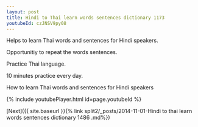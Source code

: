 ```yaml
---
layout: post
title: Hindi to Thai learn words sentences dictionary 1173 
youtubeId: czJNSV9py08
---
```

 
 
Helps to learn Thai words and sentences for Hindi speakers.

Opportunitiy to repeat the words sentences. 

Practice Thai language. 
 
10 minutes practice every day. 
 
How to learn Thai words and sentences for Hindi speakers 
 
{% include youtubePlayer.html id=page.youtubeId %}
 
 
[Next]({{ site.baseurl }}{% link  split2/_posts/2014-11-01-Hindi to thai learn words sentences dictionary 1486 .md%})
 
